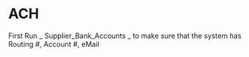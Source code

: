 # ACH

First Run _ Supplier_Bank_Accounts _ to make sure that the system has Routing #, Account #, eMail
